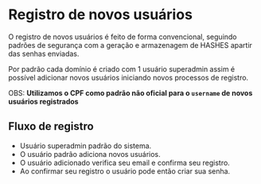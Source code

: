 # Registro de novos usuários

O registro de novos usuários é feito de forma convencional, seguindo padrões de segurança com a geração e armazenagem de HASHES apartir das senhas enviadas.

Por padrão cada domínio é criado com 1 usuário superadmin assim é possível adicionar novos usuários iniciando novos processos de registro.

OBS: **Utilizamos o CPF como padrão não oficial para o `username` de novos usuários registrados**

## Fluxo de registro

* Usuário superadmin padrão do sistema.
* O usuário padrão adiciona novos usuários.
* O usuário adicionado verifica seu email e confirma seu registro.
* Ao confirmar seu registro o usuário pode então criar sua senha.

